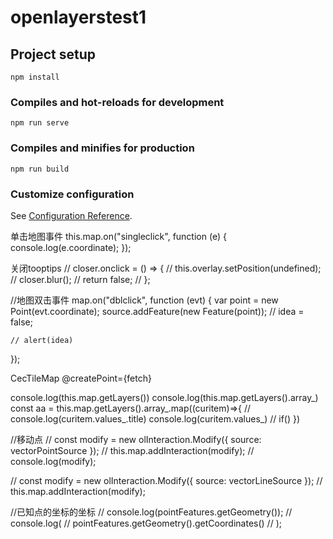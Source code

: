 # openlayerstest1

## Project setup
```
npm install
```

### Compiles and hot-reloads for development
```
npm run serve
```

### Compiles and minifies for production
```
npm run build
```

### Customize configuration
See [Configuration Reference](https://cli.vuejs.org/config/).


单击地图事件
 this.map.on("singleclick", function (e) {
   console.log(e.coordinate);
 });

关闭tooptips
 // closer.onclick = () => {
  //   this.overlay.setPosition(undefined);
  //   closer.blur();
  //   return false;
  // };

//地图双击事件
  map.on("dblclick", function (evt) {
    var point = new Point(evt.coordinate);
    source.addFeature(new Feature(point));
    // idea = false;

    // alert(idea)
  });

  CecTileMap @createPoint={fetch}


  console.log(this.map.getLayers())
  console.log(this.map.getLayers().array_)
  const aa = this.map.getLayers().array_.map((curitem)=>{
    // console.log(curitem.values_.title)
    console.log(curitem.values_)
    // if()
  })

  //移动点
  // const modify = new olInteraction.Modify({ source: vectorPointSource });
  // this.map.addInteraction(modify);
  // console.log(modify);

  // const modify = new olInteraction.Modify({ source: vectorLineSource });
  // this.map.addInteraction(modify);


//已知点的坐标的坐标
// console.log(pointFeatures.getGeometry());
// console.log(
//   pointFeatures.getGeometry().getCoordinates() 
// );